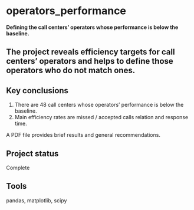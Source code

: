 # operators_performance
**Defining the call centers’ operators whose performance is below the baseline.**
## The project reveals efficiency targets for call centers’ operators and helps to define those operators who do not match ones.

## Key conclusions
1. There are 48 call centers whose operators’ performance is below the baseline.
2. Main efficiency rates are missed / accepted calls relation and response time.

A PDF file provides brief results and general recommendations.

## Project status
Complete

## Tools
pandas, matplotlib, scipy